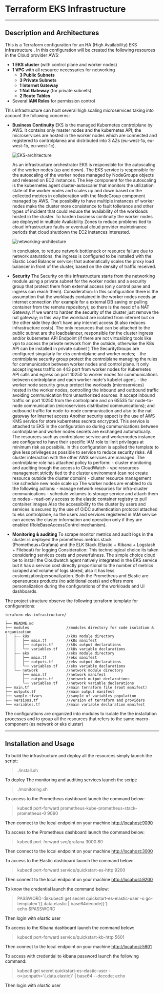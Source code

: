 # Terraform EKS Infrastructure
---
## Description and Architectures
This is a Terraform configuration for an HA (High Availability) EKS infrastructure .
In this configuration will be created the following resources in the Cloud provider AWS:
- **1 EKS cluster** (with control plane and worker nodes)  
- **1 VPC** with all resource necessaries for networking
    - **3 Public Subnets**
    - **3 Private Subnets**
    - **1 Internet Gateway**
    - **1 Nat Gateway** (for private subnets)
    - **2 Route Tables**
- Several **IAM Roles** for permission control

This infrastructure can host several high scaling microservices taking into account the following concerns:
- **Business Continuity**
    EKS is the managed Kubernetes controlplane by AWS. It contains only master nodes and the kubernetes API; the microservices are hosted in the worker nodes which are connected and registered to controlplanea and distributed into 3 AZs (eu-west-1a, eu-west-1b, eu-west-1c). 
    
    ![EKS-architecture](./docs/EKS-K8s-architecture.png)

    As an infrastructure orchestrator EKS is responsible for the autoscaling of the worker nodes (up and down).
    The EKS service is responsible for the autoscaling of the worker nodes managed by NodeGroups objects and released on EC2 instances. The key component for the autoscaling is the kubernetes agent cluster-autoscaler that monitors the utilization state of the worker nodes and scales up and down based on the collected metrics in collaboration with the NodeGroup component managed by AWS. The possibility to have multiple instances of worker nodes make the cluster more consistence to fault tollerance and other types of incident that could reduce the availability of the workloads hosted in the cluster. 
    To harden business continuity the worker nodes are deployed in multiple Availability Zones to reduce problems tied to cloud infrastructure faults or eventual cloud provider mainteinance periods that cloud shutdown the EC2 instances interested.

    ![networking-architecture](./docs/network-architecture.png)

     In conclusion, to reduce network bottleneck or resource failure due to network saturations, the ingress is configured to be installed with the Elastic Load Balancer service; that automatically scales the proxy load balancer in front of the cluster, based on the density of traffic received.
- **Security**
    The Security on this infrastructure starts from the networking module using a private subnet for the worker nodes and a security group that protect them from external access (only control pane and ingress can reach them).
        Consideration: In this configuration there is the assumption that the workloads contained in the worker nodes needs an internet connection (for example for a external DB saving or pulling container from the remote repository); so there is the need of a NAT Gateway. If we want to harden the security of the cluster just remove the nat gateway; in this way the workload are isolated from internet but on the other side they don't have any internet access (it also reduces infrastructure costs).
    The only resources that can be attached to the public subnet are the loadbalancer, responsible for the cluster ingress and/or kubernetes API Endpoint (if there are not virtualizing tools like vpn to access the private network from the outside, otherwise the K8s  API can be installed in private subnet )
    The SecurityGroups are configured singularly for eks controlplane and worker nodes; 
        - the controlplane security group protect the controlplane managing the rules for communication between worker nodes and control plane. It only accept ingress traffic on 443 port from worker nodes for Kubernetes API calls and egress on port 10250 to worker nodes for communications between controlplane and each worker node's kubelet agent.
        - the worker node security group protect the worloads (microservices) hosted in the worker nodes, controlling the inbound and outbound traffic avoiding communication from unauthorized sources. It accept inbound traffic on port 10250 from the controlplane and on 65535 for node-to-node communication (microservices distributed communications); and outbound traffic for node-to-node communication and also to the nat gateway for Internet access
    Another security aspect is the use of AWS KMS service for store kubernetes secrets encrypted. This service is attached to EKS in the configuration so during communications between controlplane and worker nodes secrets are exchanged automatically.
    The resources such as controlplane service and workernodes instance are configured to have their specific IAM role to limit privileges at minimum risk as possibile. In this configuration is applied the template to give less privileges as possible to service to reduce security risks. All cluster interaction with the other AWS services are managed. 
    The controlplane role has attached policy to perform:
        - cluster monitoring and auditing trough the access to CloudWatch
        - vpc resources management strictly tied to the cluster environment (can not create resource outside the cluster domain)
        - cluster resource management like schedule new node scale up
    The worker nodes are enabled to do the following actions:
        - manage network resources for infra-cluster communications
        - schedule volumes to storage service and attach them to nodes 
        - read-only access to the elastic container registry to pull container images
    Also the accessibility to the cluster by users and services is secured by the use of OIDC authentication protocol attached to eks controlplane, so the users and services registered in IAM service can access the cluster information and operation only if they are enabled (RoleBaseAccessControl mechanism).
- **Monitoring & auditing**
    To scrape monitor metrics and audit logs in the cluster is deployed the prometheus metrics stack (Prometheus+Grafana) and the ELK Stack (Elastic + Kibana + Logstash + Filebeat) for logging
    Consideration: This technological choice its taken considering services costs and powerfulness. The simple choice cloud be to install the Cloudwatch agent natively integrated in the EKS service but it has a service cost directly proportional to the number of metrics scraped and volume of logs stored, also it has less customization/personalization. Both the Prometheus and Elastic are opensources products (no additional costs) and offers more personalization during the configurations of the workloads and UI dashboards.

The project structure observe the following terraform template for configurations:

```
teraform-eks-infrastructure/
.
├── README.md            
├── modules                 //modules directory for code isolation & organization
│   ├── k8s                 //k8s module directory
│   │   ├── main.tf         //k8s manifest
│   │   ├── outputs.tf      //k8s output declarations
│   │   └── variables.tf    //k8s variable declarations
│   ├── eks                 //eks module directory
│   │   ├── main.tf         //eks manifest
│   │   ├── outputs.tf      //eks output declarations
│   │   └── variables.tf    //eks variable declarations
│   └── network             //network module directory
│       ├── main.tf         //network manifest
│       ├── outputs.tf      //network output declarations
│       └── variables.tf    //network variable declarations
├── main.tf                 //main terraform file (root manifest)
├── outputs.tf              //main output manifest
├── sample.tfvars           //sample of variables population
├── versions.tf             //version of terraform and providers
└── variables.tf            //main variable declaration manifest
```
The configurations are organized into modules to isolate the the installation processes and to group all the resources that refers to the same macro-component (es network or eks cluster)

---
## Installation and Usage

To build the infrastructure and deploy all the resources simply launch the script:
>./install.sh

To deploy The monitoring and auditing services launch the script:
>./monitoring.sh

To access to the Prometheus dashboard launch the command below:
>kubectl port-forward prometheus-kube-prometheus-stack-prometheus-0 9090

Then connect to the local endpoint on your machine
<http://locahost:9090>

To access to the Prometheus dashboard launch the command below:
> kubectl port-forward svc/grafana 3000:80 

Then connect to the local endpoint on your machine
<http://locahost:3000>

To access to the Elastic dashboard launch the command below:
> kubectl port-forward service/quickstart-es-http 9200

Then connect to the local endpoint on your machine
<http://locahost:9200>

To know the credential launch the command below:
> PASSWORD=$(kubectl get secret quickstart-es-elastic-user -o go-template='{{.data.elastic | base64decode}}') \
> echo $PASSWORD

Then login with *elastic* user

To access to the Kibana dashboard launch the command below:
> kubectl port-forward service/quickstart-kb-http 5601

Then connect to the local endpoint on your machine
<http://locahost:5601>

To access with credential to kibana password launch the following command:
> kubectl get secret quickstart-es-elastic-user -o=jsonpath='{.data.elastic}' | base64 --decode; echo

Then login with *elastic* user